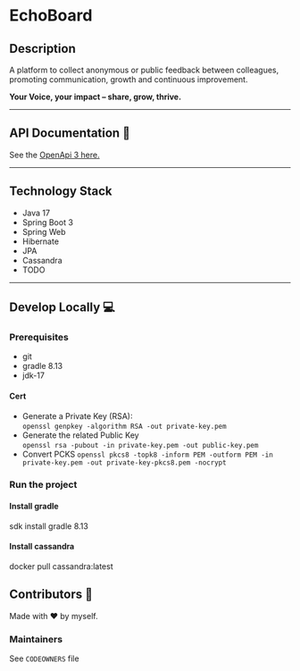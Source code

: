 # EchoBoard

[//]: # ([![Quality Gate Status]&#40;https://sonarcloud.io/api/project_badges/measure?project=TODO-set-your-id&metric=alert_status&#41;]&#40;https://sonarcloud.io/dashboard?id=TODO-set-your-id&#41;)
[//]: # ([![Integration Tests]&#40;https://github.com/pagopa/<TODO-repo>/actions/workflows/ci_integration_test.yml/badge.svg?branch=main&#41;]&#40;https://github.com/pagopa/<TODO-repo>/actions/workflows/ci_integration_test.yml&#41;)

## Description
A platform to collect anonymous or public feedback between colleagues, promoting communication, growth and continuous improvement. 

**Your Voice, your impact – share, grow, thrive.**


---

## API Documentation 📖

See the [OpenApi 3 here.](https://editor.swagger.io/?url=https://raw.githubusercontent.com/aomegax/echoboard-be/main/openapi/openapi.json)

---

## Technology Stack

- Java 17
- Spring Boot 3
- Spring Web
- Hibernate
- JPA
- Cassandra
- TODO

---

## Develop Locally 💻

### Prerequisites

- git
- gradle 8.13
- jdk-17

#### Cert
- Generate a Private Key (RSA):  
`openssl genpkey -algorithm RSA -out private-key.pem`  
- Generate the related Public Key  
`openssl rsa -pubout -in private-key.pem -out public-key.pem`  
- Convert PCKS
`openssl pkcs8 -topk8 -inform PEM -outform PEM -in private-key.pem -out private-key-pkcs8.pem -nocrypt`


### Run the project

#### Install gradle
sdk install gradle 8.13

#### Install cassandra
docker pull cassandra:latest


## Contributors 👥

Made with ❤️ by myself.

### Maintainers

See `CODEOWNERS` file
